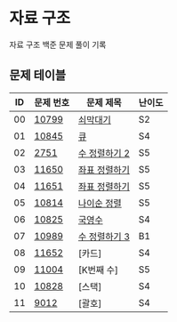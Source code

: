 # 자료 구조 <Data Structure>
자료 구조 백준 문제 풀이 기록
## 문제 테이블
| ID | 문제 번호                                          | 문제 제목                                                                                              | 난이도 |
|----|------------------------------------------------|----------------------------------------------------------------------------------------------------|-----|
| 00 | [10799](https://www.acmicpc.net/problem/10799) | [쇠막대기](https://github.com/MillPRE/Baekjoon-Algorithm/blob/master/data_structure/10799/main.py)     | S2  |
| 01 | [10845](https://www.acmicpc.net/problem/10845) | [큐](https://github.com/MillPRE/Baekjoon-Algorithm/blob/master/data_structure/10845/main.py)        | S4  |
| 02 | [2751](https://www.acmicpc.net/problem/2751)   | [수 정렬하기 2](https://github.com/MillPRE/Baekjoon-Algorithm/blob/master/data_structure/2751/main.py)  | S5  |
| 03 | [11650](https://www.acmicpc.net/problem/11650) | [좌표 정렬하기](https://github.com/MillPRE/Baekjoon-Algorithm/blob/master/data_structure/11650/main.py)  | S5  |
| 04 | [11651](https://www.acmicpc.net/problem/11651) | [좌표 정렬하기](https://github.com/MillPRE/Baekjoon-Algorithm/blob/master/data_structure/11651/main.py)  | S5  |
| 05 | [10814](https://www.acmicpc.net/problem/10814) | [나이순 정렬](https://github.com/MillPRE/Baekjoon-Algorithm/blob/master/data_structure/10814/main.py)   | S5  |
| 06 | [10825](https://www.acmicpc.net/problem/10825) | [국영수](https://github.com/MillPRE/Baekjoon-Algorithm/blob/master/data_structure/10814/main.py)      | S4  |
| 07 | [10989](https://www.acmicpc.net/problem/10989) | [수 정렬하기 3](https://github.com/MillPRE/Baekjoon-Algorithm/blob/master/data_structure/10989/main.py) | B1  |
| 08 | [11652](https://www.acmicpc.net/problem/11652) | [카드]                                                                                               | S4  |
| 09 | [11004](https://www.acmicpc.net/problem/11004) | [K번째 수]                                                                                            | S5  |
| 10 | [10828](https://www.acmicpc.net/problem/10828) | [스택]                                                                                               | S4  |
| 11 | [9012](https://www.acmicpc.net/problem/9012)  | [괄호]                                                                                               | S4  |
